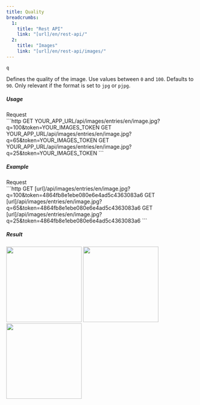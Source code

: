 ```yaml
---
title: Quality
breadcrumbs:
  1:
    title: "Rest API"
    link: "[url]/en/rest-api/"
  2:
    title: "Images"
    link: "[url]/en/rest-api/images/"
---
```


`q`

Defines the quality of the image. Use values between `0` and `100`. Defaults to `90`. Only relevant if the format is set to `jpg` or `pjpg`.


##### Usage

<div class="file-header">Request</div>
```http
GET YOUR_APP_URL/api/images/entries/en/image.jpg?q=100&token=YOUR_IMAGES_TOKEN
GET YOUR_APP_URL/api/images/entries/en/image.jpg?q=65&token=YOUR_IMAGES_TOKEN
GET YOUR_APP_URL/api/images/entries/en/image.jpg?q=25&token=YOUR_IMAGES_TOKEN
```

##### Example

<div class="file-header">Request</div>
```http
GET [url]/api/images/entries/en/image.jpg?q=100&token=4864fb8e1ebe080e6e4ad5c4363083a6
GET [url]/api/images/entries/en/image.jpg?q=65&token=4864fb8e1ebe080e6e4ad5c4363083a6
GET [url]/api/images/entries/en/image.jpg?q=25&token=4864fb8e1ebe080e6e4ad5c4363083a6
```

##### Result

<img width="200" class="inline" src="[url]/api/images/entries/en/image.jpg?q=100&token=4864fb8e1ebe080e6e4ad5c4363083a6">
<img width="200" class="inline" src="[url]/api/images/entries/en/image.jpg?q=65&token=4864fb8e1ebe080e6e4ad5c4363083a6">
<img width="200" class="inline" src="[url]/api/images/entries/en/image.jpg?q=25&token=4864fb8e1ebe080e6e4ad5c4363083a6">
